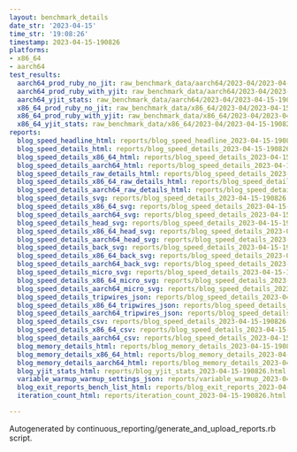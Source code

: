 ```yaml
---
layout: benchmark_details
date_str: '2023-04-15'
time_str: '19:08:26'
timestamp: 2023-04-15-190826
platforms:
- x86_64
- aarch64
test_results:
  aarch64_prod_ruby_no_jit: raw_benchmark_data/aarch64/2023-04/2023-04-15-190826_basic_benchmark_aarch64_prod_ruby_no_jit.json
  aarch64_prod_ruby_with_yjit: raw_benchmark_data/aarch64/2023-04/2023-04-15-190826_basic_benchmark_aarch64_prod_ruby_with_yjit.json
  aarch64_yjit_stats: raw_benchmark_data/aarch64/2023-04/2023-04-15-190826_basic_benchmark_aarch64_yjit_stats.json
  x86_64_prod_ruby_no_jit: raw_benchmark_data/x86_64/2023-04/2023-04-15-190826_basic_benchmark_x86_64_prod_ruby_no_jit.json
  x86_64_prod_ruby_with_yjit: raw_benchmark_data/x86_64/2023-04/2023-04-15-190826_basic_benchmark_x86_64_prod_ruby_with_yjit.json
  x86_64_yjit_stats: raw_benchmark_data/x86_64/2023-04/2023-04-15-190826_basic_benchmark_x86_64_yjit_stats.json
reports:
  blog_speed_headline_html: reports/blog_speed_headline_2023-04-15-190826.html
  blog_speed_details_html: reports/blog_speed_details_2023-04-15-190826.html
  blog_speed_details_x86_64_html: reports/blog_speed_details_2023-04-15-190826.x86_64.html
  blog_speed_details_aarch64_html: reports/blog_speed_details_2023-04-15-190826.aarch64.html
  blog_speed_details_raw_details_html: reports/blog_speed_details_2023-04-15-190826.raw_details.html
  blog_speed_details_x86_64_raw_details_html: reports/blog_speed_details_2023-04-15-190826.x86_64.raw_details.html
  blog_speed_details_aarch64_raw_details_html: reports/blog_speed_details_2023-04-15-190826.aarch64.raw_details.html
  blog_speed_details_svg: reports/blog_speed_details_2023-04-15-190826.svg
  blog_speed_details_x86_64_svg: reports/blog_speed_details_2023-04-15-190826.x86_64.svg
  blog_speed_details_aarch64_svg: reports/blog_speed_details_2023-04-15-190826.aarch64.svg
  blog_speed_details_head_svg: reports/blog_speed_details_2023-04-15-190826.head.svg
  blog_speed_details_x86_64_head_svg: reports/blog_speed_details_2023-04-15-190826.x86_64.head.svg
  blog_speed_details_aarch64_head_svg: reports/blog_speed_details_2023-04-15-190826.aarch64.head.svg
  blog_speed_details_back_svg: reports/blog_speed_details_2023-04-15-190826.back.svg
  blog_speed_details_x86_64_back_svg: reports/blog_speed_details_2023-04-15-190826.x86_64.back.svg
  blog_speed_details_aarch64_back_svg: reports/blog_speed_details_2023-04-15-190826.aarch64.back.svg
  blog_speed_details_micro_svg: reports/blog_speed_details_2023-04-15-190826.micro.svg
  blog_speed_details_x86_64_micro_svg: reports/blog_speed_details_2023-04-15-190826.x86_64.micro.svg
  blog_speed_details_aarch64_micro_svg: reports/blog_speed_details_2023-04-15-190826.aarch64.micro.svg
  blog_speed_details_tripwires_json: reports/blog_speed_details_2023-04-15-190826.tripwires.json
  blog_speed_details_x86_64_tripwires_json: reports/blog_speed_details_2023-04-15-190826.x86_64.tripwires.json
  blog_speed_details_aarch64_tripwires_json: reports/blog_speed_details_2023-04-15-190826.aarch64.tripwires.json
  blog_speed_details_csv: reports/blog_speed_details_2023-04-15-190826.csv
  blog_speed_details_x86_64_csv: reports/blog_speed_details_2023-04-15-190826.x86_64.csv
  blog_speed_details_aarch64_csv: reports/blog_speed_details_2023-04-15-190826.aarch64.csv
  blog_memory_details_html: reports/blog_memory_details_2023-04-15-190826.html
  blog_memory_details_x86_64_html: reports/blog_memory_details_2023-04-15-190826.x86_64.html
  blog_memory_details_aarch64_html: reports/blog_memory_details_2023-04-15-190826.aarch64.html
  blog_yjit_stats_html: reports/blog_yjit_stats_2023-04-15-190826.html
  variable_warmup_warmup_settings_json: reports/variable_warmup_2023-04-15-190826.warmup_settings.json
  blog_exit_reports_bench_list_html: reports/blog_exit_reports_2023-04-15-190826.bench_list.html
  iteration_count_html: reports/iteration_count_2023-04-15-190826.html

---
```

Autogenerated by continuous_reporting/generate_and_upload_reports.rb script.
